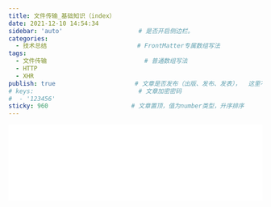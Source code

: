 ```yaml
---
title: 文件传输_基础知识（index）
date: 2021-12-10 14:54:34
sidebar: 'auto'                     # 是否开启侧边栏。
categories:
  - 技术总结                         # FrontMatter专属数组写法
tags:
  - 文件传输                           # 普通数组写法
  - HTTP
  - XHR
publish: true                      # 文章是否发布（出版、发布、发表），  这里不是 public
# keys:                             # 文章加密密码
#  - '123456'
sticky: 960                       # 文章置顶，值为number类型，升序排序
---
```


<iframe 
  id="dd"
  width="100%" 
  src="/HTML文章/为知笔记/WebSocket_基础知识/文件传输_基础知识（index）.htm"  
  frameborder="0"  
  allowfullscreen="true"
>
</iframe>


